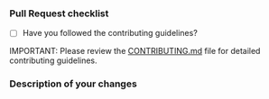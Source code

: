 ### Pull Request checklist
<!-- Unless this is a minor change (like fixing a typo), remember to create an issue before submitting a pull request. This way you can get feedback from others before you start working on the issue. Remember to reference the issue in the body of your pull request. -->

- [ ] Have you followed the contributing guidelines? 

IMPORTANT: Please review the [CONTRIBUTING.md](../CONTRIBUTING.md) file for detailed contributing guidelines.
 
### Description of your changes
<!-- Please provide a description of your changes -->

